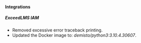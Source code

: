 
#### Integrations
##### ExceedLMS IAM
- Removed excessive error traceback printing.
- Updated the Docker image to: *demisto/python3:3.10.4.30607*.
